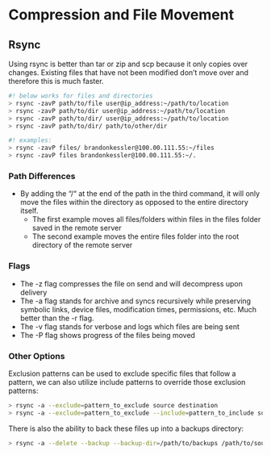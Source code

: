 # Compression and File Movement

## Rsync

Using rsync is better than tar or zip and scp because it only copies over changes. Existing files that have not been modified don’t move over and therefore this is much faster.

```bash
#! below works for files and directories
> rsync -zavP path/to/file user@ip_address:~/path/to/location
> rsync -zavP path/to/dir user@ip_address:~/path/to/location
> rsync -zavP path/to/dir/ user@ip_address:~/path/to/location
> rsync -zavP path/to/dir/ path/to/other/dir

#! examples:
> rsync -zavP files/ brandonkessler@100.00.111.55:~/files
> rsync -zavP files brandonkessler@100.00.111.55:~/.
```

### Path Differences

* By adding the “/“ at the end of the path in the third command, it will only move the files within the directory as opposed to the entire directory itself.
	* The first example moves all files/folders within files in the files folder saved in the remote server
	* The second example moves the entire files folder into the root directory of the remote server

### Flags

* The -z flag compresses the file on send and will decompress upon delivery
* The -a flag stands for archive and syncs recursively while preserving symbolic links, device files, modification times, permissions, etc. Much better than the -r flag.
* The -v flag stands for verbose and logs which files are being sent
* The -P flag shows progress of the files being moved

### Other Options

Exclusion patterns can be used to exclude specific files that follow a pattern, we can also utilize include patterns to override those exclusion patterns:

```bash
> rsync -a --exclude=pattern_to_exclude source destination
> rsync -a --exclude=pattern_to_exclude --include=pattern_to_include source destination
```

There is also the ability to back these files up into a backups directory:

```bash
> rsync -a --delete --backup --backup-dir=/path/to/backups /path/to/source destination
```
